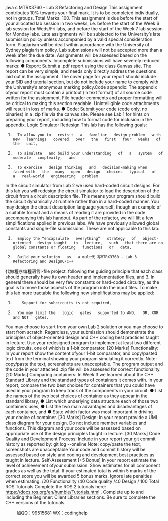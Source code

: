 java c
MTRX3760 - Lab   3 
Refactoring and Design 
This assignment contributes   10% towards your final mark. It is to be   completed   individually, not   in   groups. Total Marks:   100.
This assignment is due before the start of your allocated lab session in two weeks, i.e. before the start of the Week 6 lab session for Weds/Fri labs, and before the start of the Week 7 lab session for Monday labs. Late assignments will be subjected to the University’s late   submission policy unless accompanied   by   a   valid   special   consideration   form. Plagiarism   will   be   dealt   within   accordance   with   the University of Sydney plagiarism policy. Lab submissions will not be accepted more than a week after the due date. 
Assignments will be assessed based on the following components. Incomplete submissions   will   have   severely reduced marks:
● Report:   Submit a   .pdf   report using the class Canvas site. The report   can be very   simple,   and   needs only directly address the questions laid out   in   the   assignment.
The cover page for your report should include your SID   and tutorial   section, but   do   not   include   your name to comply with the University’s anonymous marking policy.Code appendix: The   appendix   ofyour   report must contain   a printout (in   text   format)   of   all source code written for the assignment. File header comments and proper   formatting will be critical to making this section readable. Unintelligible code attachments will result in loss   of marks.
● Code:   Submit your code (code only, no binaries) in a   .zip   file via   the   canvas   site.
Please see Lab   1 for hints on preparing your report, including how to   format   code   for   inclusion   in the   appendix.
Logic   Simulator Redesign 
This lab has the following   goals:
1.       To allow you to   revisit   a   familiar   design problem   with   new   learnings   covered   over   the   first   four   weeks   of   the   unit,
2.       To simulate   and build your understanding   of   a   system   of   moderate   complexity,   and
3.       To exercise   design thinking   and   decision-making when   faced with   the   many   open   design   choices   typical   of   a   real-world   engineering   problem.
In the circuit simulator from Lab 2 we used hard-coded circuit   designs.   For this   lab you   will   redesign   the   circuit simulator to load the description of   the circuit from   a   circuit   description   file.   This   means   your program should build the circuit dynamically at runtime rather than in   a hard-coded manner.
You may design the circuit description language yourself, though an   example   of   a   suitable   format   and   a   means of   reading it are provided in the code accompanying this   lab handout.
As part of   the refactor, we will lift a few simplifications   applied   in previous   labs. We   have previously   allowed global constants and single-file submissions. These   are   not   applicable   to   this   lab:
1.       Employ the “encapsulate   everything”   strategy   of   object-oriented   design taught   in   lecture,   such   that there are no global constants or floating   functions   or   data,
2.       Build your solution   as   a mult代 写MTRX3760 - Lab 3 Refactoring and DesignC/C++
代做程序编程语言i-file project,   following the   guiding principle   that   each   class   should   generally have its own header and implementation files,   and
3.       In general there   should be very   few   constants   or hard-coded   circuitry,   as   the   goal   is   to   move   those   aspects   of   the   program   into   the   input   files.
To make this lab more tractable the following new simplifications may be applied:
1.         Support for subcircuits is not required,
2.       You may limit the   logic   gates   supported to AND,   OR, XOR   and NOT   gates.
You may choose to start from your own Lab   2   solution   or you may   choose   to   start   from   scratch.
Regardless, your submission should demonstrate the principles of   object-oriented   design   and   C++   coding   best practices taught in lecture.
Use your redesigned program to implement at least two different logic circuits,   one   of   which   is   a   1-bit   comparator.
[20 Marks] Functionality: In your report show the content ofyour   1-bit comparator,   and   copy/pasted   text   from the terminal showing your program simulating it correctly. Note: copy/paste the text, screenshots are unacceptable. The program output and the code in your attached   .zip   file will be   assessed   for correct functionality.
[20 Marks] Comparing containers: In Week 3 we learned   about   the   C++   Standard   Library   and   the standard types of   containers it comes with. In your report, compare the two best   choices   for containers   that you could have used in your program to keep track of   the components in your circuit: 
● List the names of   the two best choices of   container as they appear in   the   standard   library,
● List which underlying data structure each of   those two containers uses,
● List the two main advantages and disadvantages of   each container,   and
● State which factor was most important in driving your choice of   container.
[30 Marks] Design: In your report provide a UML class diagram for your   design.   Do not   include   member   variables and functions. This diagram and your code will be   assessed based   on   appropriate use   of   the design principles taught   in lecture.
[30 Marks] Code Quality and Development Process: Include   in your report your   git   commit   history   as   reported by:
git   log   --oneline
Note: copy/paste the text, screenshots are unacceptable 
Your code and commit history will be assessed based on style and coding and development best practices as taught in   lecture.
Self-Assessment [+5 Bonus] In your report estimate the level of   achievement ofyour submission.   Show   estimates   for   all component grades as well as the total. If   your estimated total is within   5   marks   of   the   correct   score   you   will be awarded 5 bonus marks. Ignore late penalties when estimating.
/20 Functionality
/40 Code   quality
/40 Design
/   100   Total
ROS Tutorials 
Complete the ROS 2 tutorials here: https://docs.ros.org/en/humble/Tutorials.html . Complete up to and      including the Beginner: Client Libraries sections. Be sure to   complete the   C++ versions   of   the   tutorials.





         
加QQ：99515681  WX：codinghelp
